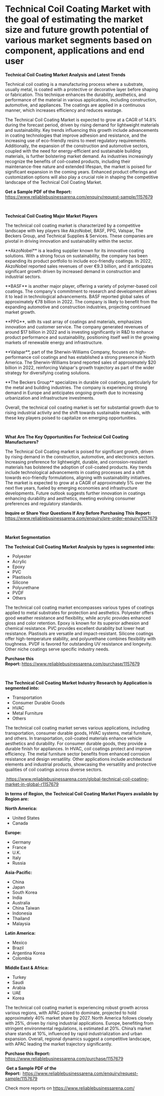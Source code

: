 <p><h1>Technical Coil Coating Market with the goal of estimating the market size and future growth potential of various market segments based on component, applications and end user</h1></p><p><strong>Technical Coil Coating Market Analysis and Latest Trends</strong></p>
<p><p>Technical coil coating is a manufacturing process where a substrate, usually metal, is coated with a protective or decorative layer before shaping or fabrication. This technique enhances the durability, aesthetics, and performance of the material in various applications, including construction, automotive, and appliances. The coatings are applied in a continuous manner, which increases efficiency and reduces wastage.</p><p>The Technical Coil Coating Market is expected to grow at a CAGR of 14.8% during the forecast period, driven by rising demand for lightweight materials and sustainability. Key trends influencing this growth include advancements in coating technologies that improve adhesion and resistance, and the increasing use of eco-friendly resins to meet regulatory requirements. Additionally, the expansion of the construction and automotive sectors, coupled with the need for energy-efficient and sustainable building materials, is further bolstering market demand. As industries increasingly recognize the benefits of coil-coated products, including their maintenance-free nature and extended lifespan, the market is poised for significant expansion in the coming years. Enhanced product offerings and customization options will also play a crucial role in shaping the competitive landscape of the Technical Coil Coating Market.</p></p>
<p><strong>Get a Sample PDF of the Report:&nbsp;</strong> <a href="https://www.reliablebusinessarena.com/enquiry/request-sample/1157679?utm_campaign=2630&utm_medium=2&utm_source=Github&utm_content=ia&utm_term=02042025&utm_id=technical-coil-coating">https://www.reliablebusinessarena.com/enquiry/request-sample/1157679</a></p>
<p>&nbsp;</p>
<p><strong>Technical Coil Coating Major Market Players</strong></p>
<p><p>The technical coil coating market is characterized by a competitive landscape with key players like AkzoNobel, BASF, PPG, Valspar, The Beckers Group, and Technical Supplies & Services. These companies are pivotal in driving innovation and sustainability within the sector.</p><p>**AkzoNobel** is a leading supplier known for its innovative coating solutions. With a strong focus on sustainability, the company has been expanding its product portfolio to include eco-friendly coatings. In 2022, AkzoNobel reported sales revenues of over €9.3 billion, and it anticipates significant growth driven by increased demand in construction and industrial sectors.</p><p>**BASF** is another major player, offering a variety of polymer-based coil coatings. The company's commitment to research and development allows it to lead in technological advancements. BASF reported global sales of approximately €78 billion in 2022. The company is likely to benefit from the expanding automotive and construction industries, projecting continued market growth.</p><p>**PPG**, with its vast array of coatings and materials, emphasizes innovation and customer service. The company generated revenues of around $17 billion in 2022 and is investing significantly in R&D to enhance product performance and sustainability, positioning itself well in the growing markets of renewable energy and infrastructure.</p><p>**Valspar**, part of the Sherwin-Williams Company, focuses on high-performance coil coatings and has established a strong presence in North America. The Sherwin-Williams brand reported sales of approximately $20 billion in 2022, reinforcing Valspar's growth trajectory as part of the wider strategy for diversifying coating solutions.</p><p>**The Beckers Group** specializes in durable coil coatings, particularly for the metal and building industries. The company is experiencing strong demand in Europe and anticipates ongoing growth due to increasing urbanization and infrastructure investments.</p><p>Overall, the technical coil coating market is set for substantial growth due to rising industrial activity and the shift towards sustainable materials, with these key players poised to capitalize on emerging opportunities.</p></p>
<p>&nbsp;</p>
<p><strong>What Are The Key Opportunities For Technical Coil Coating Manufacturers?</strong></p>
<p><p>The Technical Coil Coating market is poised for significant growth, driven by rising demand in the construction, automotive, and electronics sectors. Increasing preference for lightweight, durable, and corrosion-resistant materials has bolstered the adoption of coil-coated products. Key trends include technological advancements in coating processes and a shift towards eco-friendly formulations, aligning with sustainability initiatives. The market is expected to grow at a CAGR of approximately 5% over the next five years, fueled by emerging economies and infrastructure developments. Future outlook suggests further innovation in coatings enhancing durability and aesthetics, meeting evolving consumer preferences and regulatory standards.</p></p>
<p><strong>Inquire or Share Your Questions If Any Before Purchasing This Report:</strong> <a href="https://www.reliablebusinessarena.com/enquiry/pre-order-enquiry/1157679?utm_campaign=2630&utm_medium=2&utm_source=Github&utm_content=ia&utm_term=02042025&utm_id=technical-coil-coating">https://www.reliablebusinessarena.com/enquiry/pre-order-enquiry/1157679</a></p>
<p>&nbsp;</p>
<p><strong>Market Segmentation</strong></p>
<p><strong>The Technical Coil Coating Market Analysis by types is segmented into:</strong></p>
<p><ul><li>Polyester</li><li>Acrylic</li><li>Epoxy</li><li>PVC</li><li>Plastisols</li><li>Silicone</li><li>Polyurethane</li><li>PVDF</li><li>Others</li></ul></p>
<p><p>The technical coil coating market encompasses various types of coatings applied to metal substrates for protection and aesthetics. Polyester offers good weather resistance and flexibility, while acrylic provides enhanced gloss and color retention. Epoxy is known for its superior adhesion and chemical resistance. PVC provides excellent durability but lower heat resistance. Plastisols are versatile and impact-resistant. Silicone coatings offer high-temperature stability, and polyurethane combines flexibility with toughness. PVDF is favored for outstanding UV resistance and longevity. Other niche coatings serve specific industry needs.</p></p>
<p><strong>Purchase this Report:&nbsp;</strong><a href="https://www.reliablebusinessarena.com/purchase/1157679?utm_campaign=2630&utm_medium=2&utm_source=Github&utm_content=ia&utm_term=02042025&utm_id=technical-coil-coating">https://www.reliablebusinessarena.com/purchase/1157679</a></p>
<p>&nbsp;</p>
<p><strong>The Technical Coil Coating Market Industry Research by Application is segmented into:</strong></p>
<p><ul><li>Transportation</li><li>Consumer Durable Goods</li><li>HVAC</li><li>Metal Furniture</li><li>Others</li></ul></p>
<p><p>The technical coil coating market serves various applications, including transportation, consumer durable goods, HVAC systems, metal furniture, and others. In transportation, coil-coated materials enhance vehicle aesthetics and durability. For consumer durable goods, they provide a durable finish for appliances. In HVAC, coil coatings protect and improve efficiency. The metal furniture sector benefits from enhanced corrosion resistance and design versatility. Other applications include architectural elements and industrial products, showcasing the versatility and protective qualities of coil coatings across diverse sectors.</p></p>
<p><a href="https://www.reliablebusinessarena.com/global-technical-coil-coating-market-in-global-r1157679?utm_campaign=2630&utm_medium=2&utm_source=Github&utm_content=ia&utm_term=02042025&utm_id=technical-coil-coating">&nbsp;https://www.reliablebusinessarena.com/global-technical-coil-coating-market-in-global-r1157679</a></p>
<p><strong>In terms of Region, the Technical Coil Coating Market Players available by Region are:</strong></p>
<p>
    <p> <strong> North America: </strong>
        <ul>
            <li>United States</li>
            <li>Canada</li>
        </ul>
        </p> 
    <p> <strong> Europe: </strong>
        <ul>
            <li>Germany</li>
            <li>France</li>
            <li>U.K.</li>
            <li>Italy</li>
            <li>Russia</li>
        </ul>
        </p> 
    <p> <strong> Asia-Pacific: </strong>
        <ul>
            <li>China</li>
            <li>Japan</li>
            <li>South Korea</li>
            <li>India</li>
            <li>Australia</li>
            <li>China Taiwan</li>
            <li>Indonesia</li>
            <li>Thailand</li>
            <li>Malaysia</li>
        </ul>
        </p> 
    <p> <strong> Latin America: </strong>
        <ul>
            <li>Mexico</li>
            <li>Brazil</li>
            <li>Argentina Korea</li>
            <li>Colombia</li>
        </ul>
        </p> 
    <p> <strong> Middle East & Africa: </strong>
        <ul>
            <li>Turkey</li>
            <li>Saudi</li>
            <li>Arabia</li>
            <li>UAE</li>
            <li>Korea</li>
        </ul>
    </p>
    </p>
<p><p>The technical coil coating market is experiencing robust growth across various regions, with APAC poised to dominate, projected to hold approximately 40% market share by 2027. North America follows closely with 25%, driven by rising industrial applications. Europe, benefiting from stringent environmental regulations, is estimated at 20%. China’s market share stands at 10%, influenced by rapid industrialization and urban expansion. Overall, regional dynamics suggest a competitive landscape, with APAC leading the market trajectory significantly.</p></p>
<p><strong>Purchase this Report: </strong><a href="https://www.reliablebusinessarena.com/purchase/1157679?utm_campaign=2630&utm_medium=2&utm_source=Github&utm_content=ia&utm_term=02042025&utm_id=technical-coil-coating">https://www.reliablebusinessarena.com/purchase/1157679</a></p>
<p>&nbsp;<strong>Get a Sample PDF of the Report:&nbsp;&nbsp;</strong><a href="https://www.reliablebusinessarena.com/enquiry/request-sample/1157679?utm_campaign=2630&utm_medium=2&utm_source=Github&utm_content=ia&utm_term=02042025&utm_id=technical-coil-coating">https://www.reliablebusinessarena.com/enquiry/request-sample/1157679</a></p>
<p><strong></strong></p>
<p>Check more reports on <a href="https://www.reliablebusinessarena.com/?utm_campaign=2630&utm_medium=2&utm_source=Github&utm_content=ia&utm_term=02042025&utm_id=technical-coil-coating">https://www.reliablebusinessarena.com/</a></p>